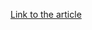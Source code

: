 [Link to the article](https://blog.trendmicro.com/trendlabs-security-intelligence/plead-targeted-attacks-against-taiwanese-government-agencies-2/)
